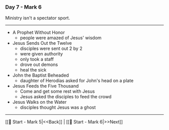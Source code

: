### Day 7 - Mark 6
Ministry isn't a spectator sport.

---

- A Prophet Without Honor
	- people were amazed of Jesus' wisdom
- Jesus Sends Out the Twelve
	- disciples were sent out 2 by 2
	- were given authority
	- only took a staff
	- drove out demons
	- heal the sick
- John the Baptist Beheaded
	- daughter of Herodias asked for John's head on a plate
- Jesus Feeds the Five Thousand
	- Come and get some rest with Jesus
	- Jesus asked the disciples to feed the crowd
- Jesus Walks on the Water
	- disciples thought Jesus was a ghost

---

[[🌱 Start - Mark 5|<<Back]] | [[🌱 Start - Mark 6|>>Next]]